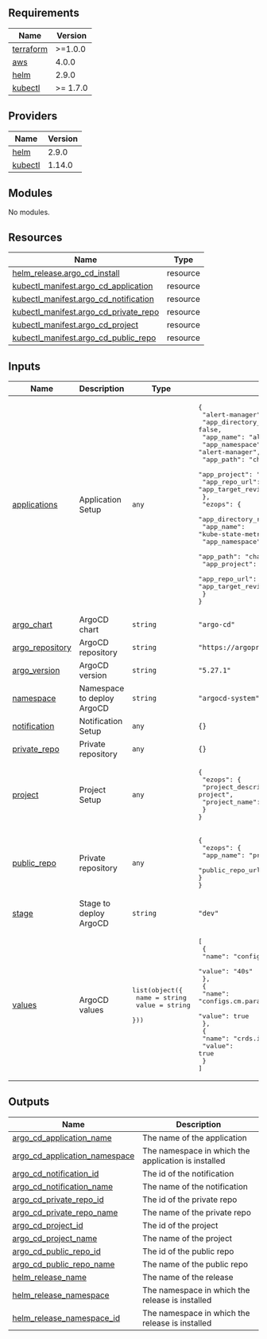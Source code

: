 ## Requirements

| Name | Version |
|------|---------|
| <a name="requirement_terraform"></a> [terraform](#requirement\_terraform) | >=1.0.0 |
| <a name="requirement_aws"></a> [aws](#requirement\_aws) | 4.0.0 |
| <a name="requirement_helm"></a> [helm](#requirement\_helm) | 2.9.0 |
| <a name="requirement_kubectl"></a> [kubectl](#requirement\_kubectl) | >= 1.7.0 |

## Providers

| Name | Version |
|------|---------|
| <a name="provider_helm"></a> [helm](#provider\_helm) | 2.9.0 |
| <a name="provider_kubectl"></a> [kubectl](#provider\_kubectl) | 1.14.0 |

## Modules

No modules.

## Resources

| Name | Type |
|------|------|
| [helm_release.argo_cd_install](https://registry.terraform.io/providers/hashicorp/helm/2.9.0/docs/resources/release) | resource |
| [kubectl_manifest.argo_cd_application](https://registry.terraform.io/providers/gavinbunney/kubectl/latest/docs/resources/manifest) | resource |
| [kubectl_manifest.argo_cd_notification](https://registry.terraform.io/providers/gavinbunney/kubectl/latest/docs/resources/manifest) | resource |
| [kubectl_manifest.argo_cd_private_repo](https://registry.terraform.io/providers/gavinbunney/kubectl/latest/docs/resources/manifest) | resource |
| [kubectl_manifest.argo_cd_project](https://registry.terraform.io/providers/gavinbunney/kubectl/latest/docs/resources/manifest) | resource |
| [kubectl_manifest.argo_cd_public_repo](https://registry.terraform.io/providers/gavinbunney/kubectl/latest/docs/resources/manifest) | resource |

## Inputs

| Name | Description | Type | Default | Required |
|------|-------------|------|---------|:--------:|
| <a name="input_applications"></a> [applications](#input\_applications) | Application Setup | `any` | <pre>{<br>  "alert-manager": {<br>    "app_directory_recurse": false,<br>    "app_name": "alert-manager",<br>    "app_namespace": "alert-manager",<br>    "app_path": "charts/alertmanager",<br>    "app_project": "ezops",<br>    "app_repo_url": "https://github.com/prometheus-community/helm-charts",<br>    "app_target_revision": "HEAD"<br>  },<br>  "ezops": {<br>    "app_directory_recurse": false,<br>    "app_name": "kube-state-metrics",<br>    "app_namespace": "kube-state-metrics",<br>    "app_path": "charts/kube-state-metrics",<br>    "app_project": "ezops",<br>    "app_repo_url": "https://github.com/prometheus-community/helm-charts",<br>    "app_target_revision": "HEAD"<br>  }<br>}</pre> | no |
| <a name="input_argo_chart"></a> [argo\_chart](#input\_argo\_chart) | ArgoCD chart | `string` | `"argo-cd"` | no |
| <a name="input_argo_repository"></a> [argo\_repository](#input\_argo\_repository) | ArgoCD repository | `string` | `"https://argoproj.github.io/argo-helm"` | no |
| <a name="input_argo_version"></a> [argo\_version](#input\_argo\_version) | ArgoCD version | `string` | `"5.27.1"` | no |
| <a name="input_namespace"></a> [namespace](#input\_namespace) | Namespace to deploy ArgoCD | `string` | `"argocd-system"` | no |
| <a name="input_notification"></a> [notification](#input\_notification) | Notification Setup | `any` | `{}` | no |
| <a name="input_private_repo"></a> [private\_repo](#input\_private\_repo) | Private repository | `any` | `{}` | no |
| <a name="input_project"></a> [project](#input\_project) | Project Setup | `any` | <pre>{<br>  "ezops": {<br>    "project_description": "Ezops project",<br>    "project_name": "ezops"<br>  }<br>}</pre> | no |
| <a name="input_public_repo"></a> [public\_repo](#input\_public\_repo) | Private repository | `any` | <pre>{<br>  "ezops": {<br>    "app_name": "prometheus",<br>    "public_repo_url": "https://github.com/prometheus-community/helm-charts"<br>  }<br>}</pre> | no |
| <a name="input_stage"></a> [stage](#input\_stage) | Stage to deploy ArgoCD | `string` | `"dev"` | no |
| <a name="input_values"></a> [values](#input\_values) | ArgoCD values | <pre>list(object({<br>    name  = string<br>    value = string<br>  }))</pre> | <pre>[<br>  {<br>    "name": "configs.cm.timeout.reconciliation",<br>    "value": "40s"<br>  },<br>  {<br>    "name": "configs.cm.params.applicationsetcontroller.enable.progressive.syncs",<br>    "value": true<br>  },<br>  {<br>    "name": "crds.install",<br>    "value": true<br>  }<br>]</pre> | no |

## Outputs

| Name | Description |
|------|-------------|
| <a name="output_argo_cd_application_name"></a> [argo\_cd\_application\_name](#output\_argo\_cd\_application\_name) | The name of the application |
| <a name="output_argo_cd_application_namespace"></a> [argo\_cd\_application\_namespace](#output\_argo\_cd\_application\_namespace) | The namespace in which the application is installed |
| <a name="output_argo_cd_notification_id"></a> [argo\_cd\_notification\_id](#output\_argo\_cd\_notification\_id) | The id of the notification |
| <a name="output_argo_cd_notification_name"></a> [argo\_cd\_notification\_name](#output\_argo\_cd\_notification\_name) | The name of the notification |
| <a name="output_argo_cd_private_repo_id"></a> [argo\_cd\_private\_repo\_id](#output\_argo\_cd\_private\_repo\_id) | The id of the private repo |
| <a name="output_argo_cd_private_repo_name"></a> [argo\_cd\_private\_repo\_name](#output\_argo\_cd\_private\_repo\_name) | The name of the private repo |
| <a name="output_argo_cd_project_id"></a> [argo\_cd\_project\_id](#output\_argo\_cd\_project\_id) | The id of the project |
| <a name="output_argo_cd_project_name"></a> [argo\_cd\_project\_name](#output\_argo\_cd\_project\_name) | The name of the project |
| <a name="output_argo_cd_public_repo_id"></a> [argo\_cd\_public\_repo\_id](#output\_argo\_cd\_public\_repo\_id) | The id of the public repo |
| <a name="output_argo_cd_public_repo_name"></a> [argo\_cd\_public\_repo\_name](#output\_argo\_cd\_public\_repo\_name) | The name of the public repo |
| <a name="output_helm_release_name"></a> [helm\_release\_name](#output\_helm\_release\_name) | The name of the release |
| <a name="output_helm_release_namespace"></a> [helm\_release\_namespace](#output\_helm\_release\_namespace) | The namespace in which the release is installed |
| <a name="output_helm_release_namespace_id"></a> [helm\_release\_namespace\_id](#output\_helm\_release\_namespace\_id) | The namespace in which the release is installed |
